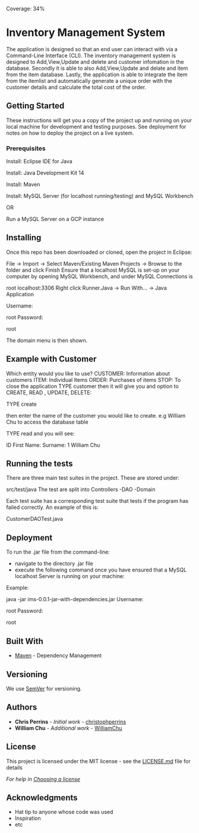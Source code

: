 Coverage: 34%
# Inventory Management System 

The application is designed so that an end user can interact with via a Command-Line Interface (CLI). 
The inventory management system is designed to Add,View,Update and delete and customer infomation in the database.
Secondly it is able to also Add,View,Update and delate and item from the item database. 
Lastly, the application is able to integrate the item from the itemlist and automatically generate a unique order with the customer details and calculate the total cost of the order. 

## Getting Started

These instructions will get you a copy of the project up and running on your local machine for development and testing purposes. See deployment for notes on how to deploy the project on a live system.

### Prerequisites

Install: Eclipse IDE for Java

Install: Java Development Kit 14

Install: Maven

Install: MySQL Server (for localhost running/testing) and MySQL Workbench 

OR

Run a MySQL Server on a GCP instance

## Installing
Once this repo has been downloaded or cloned, open the project in Eclipse:

File -> Import -> Select Maven/Existing Maven Projects -> Browse to the folder and click Finish
Ensure that a localhost MySQL is set-up on your computer by opening MySQL Workbench, and under MySQL Connections is

root
localhost:3306
Right click Runner.Java -> Run With... -> Java Application

Username:

root
Password:

root

The domain menu is then shown.

## Example with Customer
Which entity would you like to use?
CUSTOMER: Information about customers
ITEM: Individual Items
ORDER: Purchases of items
STOP: To close the application
TYPE customer
then it will give you and option to CREATE, READ , UPDATE, DELETE:

TYPE create

then enter the name of the customer you would like to create. 
e.g William Chu
to access the database table 

TYPE read
and you will see:

ID       First Name:     Surname:
 1       William         Chu

## Running the tests

There are three main test suites in the project. These are stored under:

src/test/java
The test are split into Controllers -DAO -Domain

Each test suite has a corresponding test suite that tests if the program has failed correctly. An example of this is:

CustomerDAOTest.java

## Deployment
To run the .jar file from the command-line:
- navigate to the directory .jar file
- execute the following command once you have ensured that a MySQL localhost Server is running on your machine:

Example:

java -jar ims-0.0.1-jar-with-dependencies.jar
Username:

root
Password:

root

## Built With

* [Maven](https://maven.apache.org/) - Dependency Management

## Versioning

We use [SemVer](http://semver.org/) for versioning.

## Authors

* **Chris Perrins** - *Initial work* - [christophperrins](https://github.com/christophperrins)
* **William Chu** - *Additional work* - [WilliamChu](https://github.com/mrcwl1996)

## License

This project is licensed under the MIT license - see the [LICENSE.md](LICENSE.md) file for details 

*For help in [Choosing a license](https://choosealicense.com/)*

## Acknowledgments

* Hat tip to anyone whose code was used
* Inspiration
* etc
